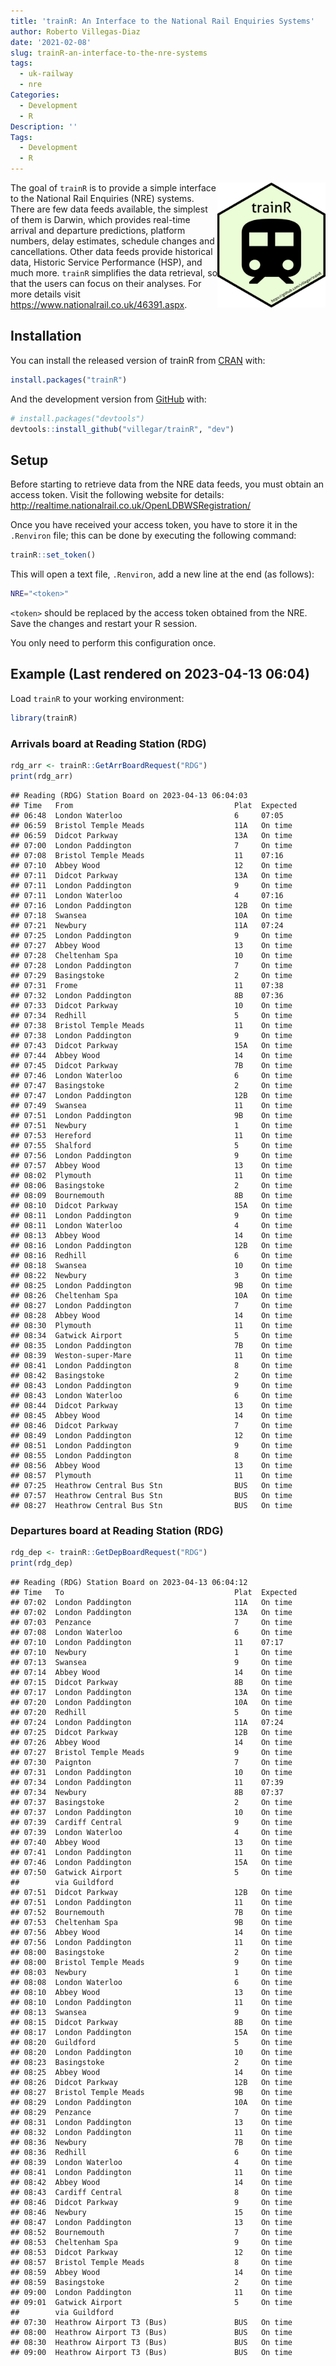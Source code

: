 ```yaml
---
title: 'trainR: An Interface to the National Rail Enquiries Systems'
author: Roberto Villegas-Diaz
date: '2021-02-08'
slug: trainR-an-interface-to-the-nre-systems
tags:
  - uk-railway
  - nre
Categories:
  - Development
  - R
Description: ''
Tags:
  - Development
  - R
---
```


<img src="https://raw.githubusercontent.com/villegar/trainR/main/inst/images/logo.png" alt="logo" align="right" height=200px/>

The goal of `trainR` is to provide a simple interface to the 
National Rail Enquiries (NRE) systems. There are few data feeds 
available, the simplest of them is Darwin, which provides real-time 
arrival and departure predictions, platform numbers, delay estimates, 
schedule changes and cancellations. Other data feeds provide historical 
data, Historic Service Performance (HSP), and much more. `trainR` 
simplifies the data retrieval, so that the users can focus on their 
analyses. For more details visit 
https://www.nationalrail.co.uk/46391.aspx.

## Installation

You can install the released version of trainR from [CRAN](https://CRAN.R-project.org) with:

``` r
install.packages("trainR")
```

And the development version from [GitHub](https://github.com/) with:

``` r
# install.packages("devtools")
devtools::install_github("villegar/trainR", "dev")
```

## Setup
Before starting to retrieve data from the NRE data feeds, you must obtain an access token. 
Visit the following website for details: http://realtime.nationalrail.co.uk/OpenLDBWSRegistration/

Once you have received your access token, you have to store it in the `.Renviron` file; this can be 
done by executing the following command:


```r
trainR::set_token()
```

This will open a text file, `.Renviron`, add a new line at the end (as follows):

```bash
NRE="<token>"
```

`<token>` should be replaced by the access token obtained from the NRE. Save the changes and restart 
your R session.

You only need to perform this configuration once.

## Example (Last rendered on 2023-04-13 06:04)

Load `trainR` to your working environment:

```r
library(trainR)
```

### Arrivals board at Reading Station (RDG)


```r
rdg_arr <- trainR::GetArrBoardRequest("RDG")
print(rdg_arr)
```

```
## Reading (RDG) Station Board on 2023-04-13 06:04:03
## Time   From                                    Plat  Expected
## 06:48  London Waterloo                         6     07:05
## 06:59  Bristol Temple Meads                    11A   On time
## 06:59  Didcot Parkway                          13A   On time
## 07:00  London Paddington                       7     On time
## 07:08  Bristol Temple Meads                    11    07:16
## 07:10  Abbey Wood                              12    On time
## 07:11  Didcot Parkway                          13A   On time
## 07:11  London Paddington                       9     On time
## 07:11  London Waterloo                         4     07:16
## 07:16  London Paddington                       12B   On time
## 07:18  Swansea                                 10A   On time
## 07:21  Newbury                                 11A   07:24
## 07:25  London Paddington                       9     On time
## 07:27  Abbey Wood                              13    On time
## 07:28  Cheltenham Spa                          10    On time
## 07:28  London Paddington                       7     On time
## 07:29  Basingstoke                             2     On time
## 07:31  Frome                                   11    07:38
## 07:32  London Paddington                       8B    07:36
## 07:33  Didcot Parkway                          10    On time
## 07:34  Redhill                                 5     On time
## 07:38  Bristol Temple Meads                    11    On time
## 07:38  London Paddington                       9     On time
## 07:43  Didcot Parkway                          15A   On time
## 07:44  Abbey Wood                              14    On time
## 07:45  Didcot Parkway                          7B    On time
## 07:46  London Waterloo                         6     On time
## 07:47  Basingstoke                             2     On time
## 07:47  London Paddington                       12B   On time
## 07:49  Swansea                                 11    On time
## 07:51  London Paddington                       9B    On time
## 07:51  Newbury                                 1     On time
## 07:53  Hereford                                11    On time
## 07:55  Shalford                                5     On time
## 07:56  London Paddington                       9     On time
## 07:57  Abbey Wood                              13    On time
## 08:02  Plymouth                                11    On time
## 08:06  Basingstoke                             2     On time
## 08:09  Bournemouth                             8B    On time
## 08:10  Didcot Parkway                          15A   On time
## 08:11  London Paddington                       9     On time
## 08:11  London Waterloo                         4     On time
## 08:13  Abbey Wood                              14    On time
## 08:16  London Paddington                       12B   On time
## 08:16  Redhill                                 6     On time
## 08:18  Swansea                                 10    On time
## 08:22  Newbury                                 3     On time
## 08:25  London Paddington                       9B    On time
## 08:26  Cheltenham Spa                          10A   On time
## 08:27  London Paddington                       7     On time
## 08:28  Abbey Wood                              14    On time
## 08:30  Plymouth                                11    On time
## 08:34  Gatwick Airport                         5     On time
## 08:35  London Paddington                       7B    On time
## 08:39  Weston-super-Mare                       11    On time
## 08:41  London Paddington                       8     On time
## 08:42  Basingstoke                             2     On time
## 08:43  London Paddington                       9     On time
## 08:43  London Waterloo                         6     On time
## 08:44  Didcot Parkway                          13    On time
## 08:45  Abbey Wood                              14    On time
## 08:46  Didcot Parkway                          7     On time
## 08:49  London Paddington                       12    On time
## 08:51  London Paddington                       9     On time
## 08:55  London Paddington                       8     On time
## 08:56  Abbey Wood                              13    On time
## 08:57  Plymouth                                11    On time
## 07:25  Heathrow Central Bus Stn                BUS   On time
## 07:57  Heathrow Central Bus Stn                BUS   On time
## 08:27  Heathrow Central Bus Stn                BUS   On time
```

### Departures board at Reading Station (RDG)


```r
rdg_dep <- trainR::GetDepBoardRequest("RDG")
print(rdg_dep)
```

```
## Reading (RDG) Station Board on 2023-04-13 06:04:12
## Time   To                                      Plat  Expected
## 07:02  London Paddington                       11A   On time
## 07:02  London Paddington                       13A   On time
## 07:03  Penzance                                7     On time
## 07:08  London Waterloo                         6     On time
## 07:10  London Paddington                       11    07:17
## 07:10  Newbury                                 1     On time
## 07:13  Swansea                                 9     On time
## 07:14  Abbey Wood                              14    On time
## 07:15  Didcot Parkway                          8B    On time
## 07:17  London Paddington                       13A   On time
## 07:20  London Paddington                       10A   On time
## 07:20  Redhill                                 5     On time
## 07:24  London Paddington                       11A   07:24
## 07:25  Didcot Parkway                          12B   On time
## 07:26  Abbey Wood                              14    On time
## 07:27  Bristol Temple Meads                    9     On time
## 07:30  Paignton                                7     On time
## 07:31  London Paddington                       10    On time
## 07:34  London Paddington                       11    07:39
## 07:34  Newbury                                 8B    07:37
## 07:37  Basingstoke                             2     On time
## 07:37  London Paddington                       10    On time
## 07:39  Cardiff Central                         9     On time
## 07:39  London Waterloo                         4     On time
## 07:40  Abbey Wood                              13    On time
## 07:41  London Paddington                       11    On time
## 07:46  London Paddington                       15A   On time
## 07:50  Gatwick Airport                         5     On time
##        via Guildford                           
## 07:51  Didcot Parkway                          12B   On time
## 07:51  London Paddington                       11    On time
## 07:52  Bournemouth                             7B    On time
## 07:53  Cheltenham Spa                          9B    On time
## 07:56  Abbey Wood                              14    On time
## 07:56  London Paddington                       11    On time
## 08:00  Basingstoke                             2     On time
## 08:00  Bristol Temple Meads                    9     On time
## 08:03  Newbury                                 1     On time
## 08:08  London Waterloo                         6     On time
## 08:10  Abbey Wood                              13    On time
## 08:10  London Paddington                       11    On time
## 08:13  Swansea                                 9     On time
## 08:15  Didcot Parkway                          8B    On time
## 08:17  London Paddington                       15A   On time
## 08:20  Guildford                               5     On time
## 08:20  London Paddington                       10    On time
## 08:23  Basingstoke                             2     On time
## 08:25  Abbey Wood                              14    On time
## 08:26  Didcot Parkway                          12B   On time
## 08:27  Bristol Temple Meads                    9B    On time
## 08:29  London Paddington                       10A   On time
## 08:29  Penzance                                7     On time
## 08:31  London Paddington                       13    On time
## 08:32  London Paddington                       11    On time
## 08:36  Newbury                                 7B    On time
## 08:36  Redhill                                 6     On time
## 08:39  London Waterloo                         4     On time
## 08:41  London Paddington                       11    On time
## 08:42  Abbey Wood                              14    On time
## 08:43  Cardiff Central                         8     On time
## 08:46  Didcot Parkway                          9     On time
## 08:46  Newbury                                 15    On time
## 08:47  London Paddington                       13    On time
## 08:52  Bournemouth                             7     On time
## 08:53  Cheltenham Spa                          9     On time
## 08:53  Didcot Parkway                          12    On time
## 08:57  Bristol Temple Meads                    8     On time
## 08:59  Abbey Wood                              14    On time
## 08:59  Basingstoke                             2     On time
## 09:00  London Paddington                       11    On time
## 09:01  Gatwick Airport                         5     On time
##        via Guildford                           
## 07:30  Heathrow Airport T3 (Bus)               BUS   On time
## 08:00  Heathrow Airport T3 (Bus)               BUS   On time
## 08:30  Heathrow Airport T3 (Bus)               BUS   On time
## 09:00  Heathrow Airport T3 (Bus)               BUS   On time
```
